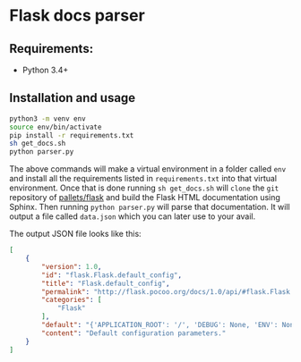 # Flask docs parser

## Requirements:

- Python 3.4+

## Installation and usage
```bash
python3 -m venv env
source env/bin/activate
pip install -r requirements.txt
sh get_docs.sh
python parser.py
```

The above commands will make a virtual environment in a folder called `env` and install all the requirements listed in `requirements.txt` into that virtual environment.
Once that is done running `sh get_docs.sh` will `clone` the `git` repository of [pallets/flask](https://github.com/pallets/flask) and build the Flask HTML documentation using Sphinx.
Then running `python parser.py` will parse that documentation.
It will output a file called `data.json` which you can later use to your avail.

The output JSON file looks like this:
```json
[
    {
        "version": 1.0,
        "id": "flask.Flask.default_config",
        "title": "Flask.default_config",
        "permalink": "http://flask.pocoo.org/docs/1.0/api/#flask.Flask.default_config",
        "categories": [
            "Flask"
        ],
        "default": "{'APPLICATION_ROOT': '/', 'DEBUG': None, 'ENV': None, 'EXPLAIN_TEMPLATE_LOADING': False, 'JSONIFY_MIMETYPE': 'application/json', 'JSONIFY_PRETTYPRINT_REGULAR': False, 'JSON_AS_ASCII': True, 'JSON_SORT_KEYS': True, 'MAX_CONTENT_LENGTH': None, 'MAX_COOKIE_SIZE': 4093, 'PERMANENT_SESSION_LIFETIME': datetime.timedelta(days31), 'PREFERRED_URL_SCHEME': 'http', 'PRESERVE_CONTEXT_ON_EXCEPTION': None, 'PROPAGATE_EXCEPTIONS': None, 'SECRET_KEY': None, 'SEND_FILE_MAX_AGE_DEFAULT': datetime.timedelta(seconds43200), 'SERVER_NAME': None, 'SESSION_COOKIE_DOMAIN': None, 'SESSION_COOKIE_HTTPONLY': True, 'SESSION_COOKIE_NAME': 'session', 'SESSION_COOKIE_PATH': None, 'SESSION_COOKIE_SAMESITE': None, 'SESSION_COOKIE_SECURE': False, 'SESSION_REFRESH_EACH_REQUEST': True, 'TEMPLATES_AUTO_RELOAD': None, 'TESTING': False, 'TRAP_BAD_REQUEST_ERRORS': None, 'TRAP_HTTP_EXCEPTIONS': False, 'USE_X_SENDFILE': False}",
        "content": "Default configuration parameters."
    }
]
```